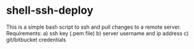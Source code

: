 # shell-ssh-deploy
This is a simple bash script to ssh and pull changes to a remote server.
Requirements:
a) ssh key (.pem file)
b) server username and ip address
c) git/bitbucket credentials
